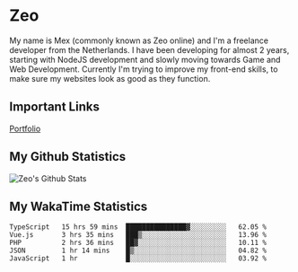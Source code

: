 # Zeo
My name is Mex (commonly known as Zeo online) and I'm a freelance developer from the Netherlands. I have been developing for almost 2 years, starting with NodeJS development and slowly moving towards Game and Web Development. Currently I'm trying to improve my front-end skills, to make sure my websites look as good as they function.

## Important Links
[Portfolio](https://zeodev.cc)

## My Github Statistics
![Zeo's Github Stats](https://github-readme-stats.vercel.app/api?username=zeo&count_private=true&show_icons=true&theme=onedark)

## My WakaTime Statistics
<!--START_SECTION:waka-->
```text
TypeScript   15 hrs 59 mins  ███████████████▓░░░░░░░░░   62.05 % 
Vue.js       3 hrs 35 mins   ███▒░░░░░░░░░░░░░░░░░░░░░   13.96 % 
PHP          2 hrs 36 mins   ██▓░░░░░░░░░░░░░░░░░░░░░░   10.11 % 
JSON         1 hr 14 mins    █▒░░░░░░░░░░░░░░░░░░░░░░░   04.82 % 
JavaScript   1 hr            █░░░░░░░░░░░░░░░░░░░░░░░░   03.92 % 
```
<!--END_SECTION:waka-->
